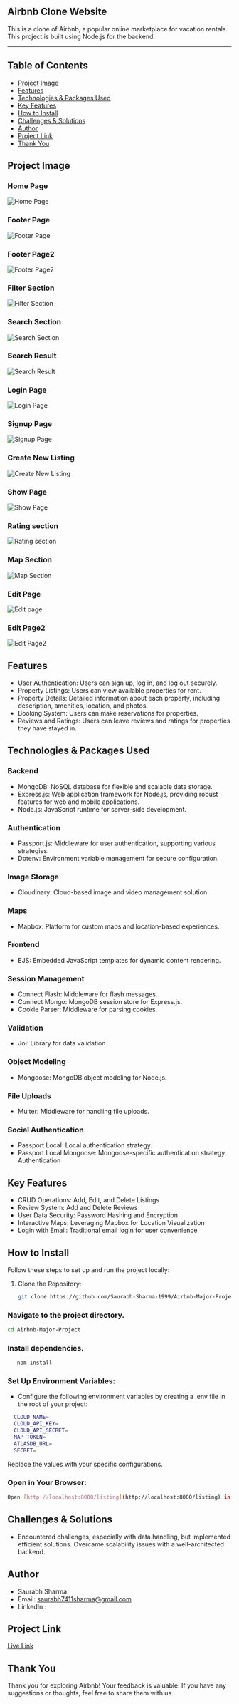 ## Airbnb Clone Website
This is a clone of Airbnb, a popular online marketplace for vacation rentals. This project is built using Node.js for the backend.
<hr>

## Table of Contents

- [Project Image](#project-image)
- [Features](#features)
- [Technologies & Packages Used](#technologies--packages-used)
- [Key Features](#key-features)
- [How to Install](#how-to-install)
- [Challenges & Solutions](#challenges--solutions)
- [Author](#author)
- [Project Link](#project-link)
- [Thank You](#thank-you)

## Project Image

### Home Page
![Home Page](Screenshots/HomePage.png)

### Footer Page
![Footer Page](Screenshots/Footer.png)

### Footer Page2
![Footer Page2](Screenshots/Footer2.png)

### Filter Section
![Filter Section](Screenshots/FilterSections.png)

### Search Section
![Search Section](Screenshots/Searchsection.png)

### Search Result
![Search Result](Screenshots/SearchResult.png)

### Login Page
![Login Page](Screenshots/LoginPage.png)

### Signup Page
![Signup Page](Screenshots/SignUpPage.png)

### Create New Listing
![Create New Listing](Screenshots/CreatenewListing.png)

### Show Page
![Show Page](Screenshots/ShowPage.png)

### Rating section
![Rating section](Screenshots/Rating.png)

### Map Section
![Map Section](Screenshots/MapSection.png)

### Edit Page
![Edit page](Screenshots/Editpage.png)

### Edit Page2
![Edit Page2](Screenshots/Editpage2.png)

## Features

- User Authentication: Users can sign up, log in, and log out securely.
- Property Listings: Users can view available properties for rent.
- Property Details: Detailed information about each property, including description, amenities, location, and photos.
- Booking System: Users can make reservations for properties.
- Reviews and Ratings: Users can leave reviews and ratings for properties they have stayed in.

## Technologies & Packages Used

### Backend

- MongoDB: NoSQL database for flexible and scalable data storage.
- Express.js: Web application framework for Node.js, providing robust features for web and mobile applications.
- Node.js: JavaScript runtime for server-side development.

### Authentication

- Passport.js: Middleware for user authentication, supporting various strategies.
- Dotenv: Environment variable management for secure configuration.

### Image Storage

- Cloudinary: Cloud-based image and video management solution.

### Maps

- Mapbox: Platform for custom maps and location-based experiences.

### Frontend

- EJS: Embedded JavaScript templates for dynamic content rendering.

### Session Management

- Connect Flash: Middleware for flash messages.
- Connect Mongo: MongoDB session store for Express.js.
- Cookie Parser: Middleware for parsing cookies.

### Validation

- Joi: Library for data validation.

### Object Modeling

- Mongoose: MongoDB object modeling for Node.js.

### File Uploads

- Multer: Middleware for handling file uploads.

### Social Authentication

- Passport Local: Local authentication strategy.
- Passport Local Mongoose: Mongoose-specific authentication strategy. Authentication

## Key Features

- CRUD Operations: Add, Edit, and Delete Listings
- Review System: Add and Delete Reviews
- User Data Security: Password Hashing and Encryption
- Interactive Maps: Leveraging Mapbox for Location Visualization
- Login with Email: Traditional email login for user convenience

## How to Install

Follow these steps to set up and run the project locally:

1. Clone the Repository:
   
   ```bash
   git clone https://github.com/Saurabh-Sharma-1999/Airbnb-Major-Project.git

### Navigate to the project directory.

   ```bash
   cd Airbnb-Major-Project
   ```
### Install dependencies.
 
   ```bash
      npm install
   ```

### Set Up Environment Variables:

- Configure the following environment variables by creating a .env file in the root of your project:
  
```bash
  CLOUD_NAME=
  CLOUD_API_KEY=
  CLOUD_API_SECRET=
  MAP_TOKEN=
  ATLASDB_URL=
  SECRET=
```
Replace the values with your specific configurations.

### Open in Your Browser:
```bash
Open [http://localhost:8080/listing](http://localhost:8080/listing) in your web browser.
```

## Challenges & Solutions

- Encountered challenges, especially with data handling, but implemented efficient solutions. Overcame scalability issues with a well-architected backend.

## Author

- Saurabh Sharma
- Email: saurabh7411sharma@gmail.com
- LinkedIn :

## Project Link

[Live Link](https://airbnb-major-project-sbjr.onrender.com/listing)

## Thank You

Thank you for exploring Airbnb! Your feedback is valuable. If you have any suggestions or thoughts, feel free to share them with us.
